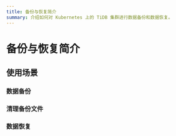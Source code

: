 ```yaml
---
title: 备份与恢复简介
summary: 介绍如何对 Kubernetes 上的 TiDB 集群进行数据备份和数据恢复。
---
```


# 备份与恢复简介

<!-- TODO -->

## 使用场景

### 数据备份

### 清理备份文件

### 数据恢复
